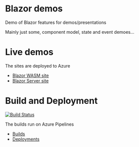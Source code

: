 # Blazor demos
Demo of Blazor features for demos/presentations

Mainly just some, component model, state and event demoes...

# Live demos

The sites are deployed to Azure

* [Blazor WASM site](https://blazorwasmdemo.z6.web.core.windows.net)
* [Blazor Server site](https://blazorpresentationdemo.azurewebsites.net/)

# Build and Deployment

[![Build Status](https://dev.azure.com/sparreio/Public%20GitHub%20builds/_apis/build/status/christiansparre.BlazorPresentationDemo?branchName=master)](https://dev.azure.com/sparreio/Public%20GitHub%20builds/_build/latest?definitionId=21&branchName=master)


The builds run on Azure Pipelines

* [Builds](https://dev.azure.com/sparreio/Public%20GitHub%20builds/_build?definitionId=21)
* [Deployments](https://dev.azure.com/sparreio/Public%20GitHub%20builds/_release?_a=releases&view=all&definitionId=4)